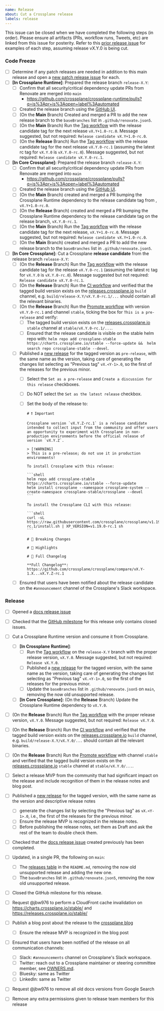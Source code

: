 ```yaml
---
name: Release
about: Cut a Crossplane release
labels: release
---
```


<!--
Issue title should be in the following format:

    Cut vX.Y.0 Release on DATE

For example:

    Cut v1.3.0 on June 29, 2021.

Please assign the release manager to the issue.
-->

This issue can be closed when we have completed the following steps (in order).
Please ensure all artifacts (PRs, workflow runs, Tweets, etc) are linked from
this issue for posterity. Refer to this [prior release issue][release-1.14.0] for
examples of each step, assuming release vX.Y.0 is being cut.

### Code Freeze

- [ ] Determine if any patch releases are needed in addition to this main release and open a [new patch release issue][new-patch-release-issue] for each.
- [ ] **[In Crossplane Runtime]**: Prepared the release branch `release-X.Y`:
  - [ ] Confirm that all security/critical dependency update PRs from Renovate are merged into `main`
    - https://github.com/crossplane/crossplane-runtime/pulls?q=is%3Apr+is%3Aopen+label%3Aautomated
  - [ ] Created the release branch using the [GitHub UI][create-branch].
  - [ ] (On the **Main** Branch) Created and merged a PR to add the new release branch to the `baseBranches` list in `.github/renovate.json5`.
  - [ ] (On the **Main** Branch) Run the [Tag workflow][tag-workflow-runtime] with the release candidate tag for the next release `vX.Y+1.0-rc.0`. Message suggested, but not required: `Release candidate vX.Y+1.0-rc.0`.
  - [ ] (On the **Release** Branch) Run the [Tag workflow][tag-workflow-runtime] with the release candidate tag for the next release `vX.Y.0-rc.1` (assuming the latest rc tag for `vX.Y.0` is `vX.Y.0-rc.0`). Message suggested, but not required: `Release candidate vX.Y.0-rc.1`.
- [ ] **[In Core Crossplane]:** Prepared the release branch `release-X.Y`:
  - [ ] Confirm that all security/critical dependency update PRs from Renovate are merged into `main`
    - https://github.com/crossplane/crossplane/pulls?q=is%3Apr+is%3Aopen+label%3Aautomated
  - [ ] Created the release branch using the [GitHub UI][create-branch].
  - [ ] (On the **Main** Branch) created and merged a PR bumping the Crossplane Runtime dependency to the release candidate tag from , `vX.Y+1.0-rc.0`.
  - [ ] (On the **Release** Branch) created and merged a PR bumping the Crossplane Runtime dependency to the release candidate tag on the release branch, `vX.Y.0-rc.1`.
  - [ ] (On the **Main** Branch) Run the [Tag workflow][tag-workflow] with the release candidate tag for the next release, `vX.Y+1.0-rc.0`. Message suggested, but not required: `Release candidate vX.Y+1.0-rc.0`.
  - [ ] (On the **Main** Branch) created and merged a PR to add the new release branch to the `baseBranches` list in `.github/renovate.json5`.
- [ ] **[In Core Crossplane]:** Cut a Crossplane **release candidate** from the release branch `release-X.Y`:
  - [ ] (On the **Release** Branch) Run the [Tag workflow][tag-workflow] with the release candidate tag for the release `vX.Y.0-rc.1` (assuming the latest rc tag for `vX.Y.0` is `vX.Y.0-rc.0`). Message suggested but not required: `Release candidate vX.Y.0-rc.1`.
  - [ ] (On the **Release** Branch) Run the [CI workflow][ci-workflow] and verified that the tagged build version exists on the [releases.crossplane.io] `build` channel, e.g. `build/release-X.Y/vX.Y.0-rc.1/...` should contain all the relevant binaries.
  - [ ] (On the **Release** Branch) Run the [Promote workflow][promote-workflow] with version `vX.Y.0-rc.1` and channel `stable`, ticking the box for `This is a pre-release` and verify:
    - [ ] The tagged build version exists on the [releases.crossplane.io] `stable` channel at `stable/vX.Y.0-rc.1/...`.
    - [ ] Ensured that the release candidate is visible on the stable helm repo with: `helm repo add crossplane-stable https://charts.crossplane.io/stable --force-update &&  helm search repo crossplane-stable --devel`.
  - [ ] Published a [new release] for the tagged version as `pre-release`, with the same name as the version, taking care of generating the changes list selecting as "Previous tag" `vX.<Y-1>.0`, so the first of the releases for the previous minor.
    - [ ] Select the `Set as a pre-release` and `Create a discussion for this release` checkboxes.
    - [ ] Do NOT select the `Set as the latest release` checkbox.
    - [ ] Set the body of the release to:

          # ❗ Important

          Crossplane version `vX.Y.Z-rc.1` is a release candidate intended to collect input from the community and offer users an opportunity to experiment with Crossplane in non-production environments before the official release of version `vX.Y.Z`.

          > [!WARNING]
          > This is a pre-release; do not use it in production environments!

          To install Crossplane with this release:

          ```shell
          helm repo add crossplane-stable https://charts.crossplane.io/stable --force-update
          helm install crossplane --namespace crossplane-system --create-namespace crossplane-stable/crossplane --devel
          ```

          To install the Crossplane CLI with this release:

          ```shell
          curl -sL https://raw.githubusercontent.com/crossplane/crossplane/v1.19.0-rc.1/install.sh | XP_VERSION=v1.19.0-rc.1 sh
          ```

          # 🚨 Breaking Changes

          # 🎉 Highlights

          # 📖 Full Changelog

          **Full Changelog**: https://github.com/crossplane/crossplane/compare/vX.Y-1.X...vX.Y.Z-rc.1


  - [ ] Ensured that users have been notified about the release candidate on the `#announcement` channel of the Crossplane's Slack workspace.

### Release

- [ ] Opened a [docs release issue]
- [ ] Checked that the [GitHub milestone] for this release only contains closed issues.
- [ ] Cut a Crossplane Runtime version and consume it from Crossplane.
  - [ ] **[In Crossplane Runtime]**:
    - [ ] Run the [Tag workflow][tag-workflow-runtime] on the `release-X.Y` branch with the proper release version, `vX.Y.0`. Message suggested, but not required: `Release vX.Y.0`.
    - [ ] Published a [new release][new runtime release] for the tagged version, with the same name as the version, taking care of generating the changes list selecting as "Previous tag" `vX.<Y-1>.0`, so the first of the releases for the previous minor.
    - [ ] Update the `baseBranches` list in `.github/renovate.json5` on `main`, removing the now old unsupported release.
  - [ ] **[In Core Crossplane]:** (On the **Release** Branch) Update the Crossplane Runtime dependency to `vX.Y.0`.
- [ ] (On the **Release** Branch) Run the [Tag workflow][tag-workflow] with the proper release version, `vX.Y.0`. Message suggested, but not required: `Release vX.Y.0`.
- [ ] (On the **Release** Branch) Run the [CI workflow][ci-workflow] and verified that the tagged build version exists on the [releases.crossplane.io] `build` channel, e.g. `build/release-X.Y/vX.Y.0/...` should contain all the relevant binaries.
- [ ] (On the **Release** Branch) Run the [Promote workflow][promote-workflow] with channel `stable` and verified that the tagged build version exists on the [releases.crossplane.io] `stable` channel at `stable/vX.Y.0/...`.
- [ ] Select a release MVP from the community that had significant impact on the release and include recognition of them in the release notes and blog post.
- [ ] Published a [new release] for the tagged version, with the same name as the version and descriptive release notes
  - [ ] generate the changes list by selecting the "Previous tag" as `vX.<Y-1>.0`, i.e., the first of the releases for the previous minor.
  - [ ] Ensure the release MVP is recognized in the release notes.
  - [ ] Before publishing the release notes, set them as Draft and ask the rest of the team to double check them.
- [ ] Checked that the [docs release issue] created previously has been completed.
- [ ] Updated, in a single PR, the following on `main`:
  - [ ] The [releases table] in the `README.md`, removing the now old unsupported release and adding the new one.
  - [ ] The `baseBranches` list in `.github/renovate.json5`, removing the now old unsupported release.
- [ ] Closed the GitHub milestone for this release.
- [ ] Request @jbw976 to perform a CloudFront cache invalidation on https://charts.crossplane.io/stable/ and https://releases.crossplane.io/stable/
- [ ] Publish a blog post about the release to the [crossplane blog]
  - [ ] Ensure the release MVP is recognized in the blog post
- [ ] Ensured that users have been notified of the release on all communication channels:
  - [ ] Slack: `#announcements` channel on Crossplane's Slack workspace.
  - [ ] Twitter: reach out to a Crossplane maintainer or steering committee member, see [OWNERS.md][owners].
  - [ ] Bluesky: same as Twitter
  - [ ] LinkedIn: same as Twitter
- [ ] Request @jbw976 to remove all old docs versions from Google Search
- [ ] Remove any extra permissions given to release team members for this release


<!-- Named Links -->
[new-patch-release-issue]: https://github.com/crossplane/release/issues/new?assignees=&labels=release&projects=&template=patch_release.md
[Code Freeze]: https://docs.crossplane.io/knowledge-base/guides/release-cycle/#code-freeze
[ci-workflow]: https://github.com/crossplane/crossplane/actions/workflows/ci.yml
[configurations-workflow]: https://github.com/crossplane/crossplane/actions/workflows/configurations.yml
[create-branch]: https://help.github.com/en/github/collaborating-with-issues-and-pull-requests/creating-and-deleting-branches-within-your-repository
[docs release issue]: https://github.com/crossplane/docs/issues/new?assignees=&labels=release&template=new_release.md&title=Release+Crossplane+version...+
[new release]: https://github.com/crossplane/crossplane/releases/new
[new runtime release]: https://github.com/crossplane/crossplane-runtime/releases/new
[owners]: https://github.com/crossplane/crossplane/blob/main/OWNERS.md
[promote-workflow]: https://github.com/crossplane/crossplane/actions/workflows/promote.yml
[release-1.14.0]: https://github.com/crossplane/crossplane/issues/4871
[releases table]: https://github.com/crossplane/crossplane#releases
[releases.crossplane.io]: https://releases.crossplane.io
[tag-workflow-runtime]: https://github.com/crossplane/crossplane-runtime/actions/workflows/tag.yml
[tag-workflow]: https://github.com/crossplane/crossplane/actions/workflows/tag.yml
[GitHub milestone]: https://github.com/crossplane/crossplane/milestones
[crossplane blog]: https://blog.crossplane.io
